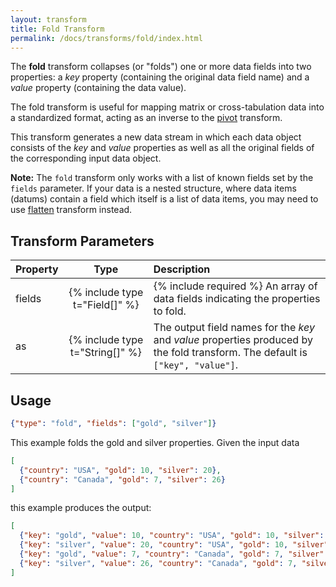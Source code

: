 ```yaml
---
layout: transform
title: Fold Transform
permalink: /docs/transforms/fold/index.html
---
```


The **fold** transform collapses (or "folds") one or more data fields into two properties: a _key_ property (containing the original data field name) and a _value_ property (containing the data value).

The fold transform is useful for mapping matrix or cross-tabulation data into a standardized format, acting as an inverse to the [pivot](../pivot) transform.

This transform generates a new data stream in which each data object consists of the _key_ and _value_ properties as well as all the original fields of the corresponding input data object.

**Note:** The `fold` transform only works with a list of known fields set by the `fields` parameter. If your data is a nested structure, where data items (datums) contain a field which itself is a list of data items, you may need to use [flatten](../flatten) transform instead.

## Transform Parameters

| Property            | Type                            | Description   |
| :------------------ | :-----------------------------: | :------------ |
| fields              | {% include type t="Field[]" %}  | {% include required %} An array of data fields indicating the properties to fold.|
| as                  | {% include type t="String[]" %} | The output field names for the _key_ and _value_ properties produced by the fold transform. The default is `["key", "value"]`.|

## Usage

```json
{"type": "fold", "fields": ["gold", "silver"]}
```

This example folds the gold and silver properties. Given the input data

```json
[
  {"country": "USA", "gold": 10, "silver": 20},
  {"country": "Canada", "gold": 7, "silver": 26}
]
```

this example produces the output:

```json
[
  {"key": "gold", "value": 10, "country": "USA", "gold": 10, "silver": 20},
  {"key": "silver", "value": 20, "country": "USA", "gold": 10, "silver": 20},
  {"key": "gold", "value": 7, "country": "Canada", "gold": 7, "silver": 26},
  {"key": "silver", "value": 26, "country": "Canada", "gold": 7, "silver": 26}
]
```
